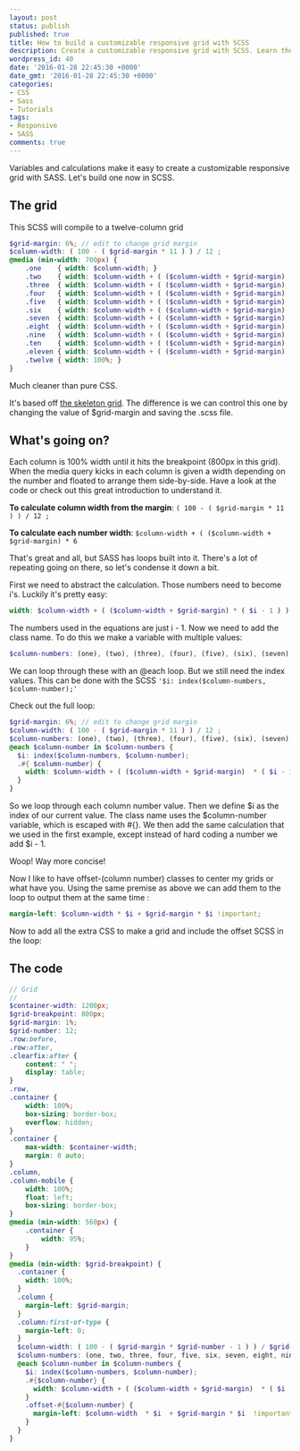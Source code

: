 ```yaml
---
layout: post
status: publish
published: true
title: How to build a customizable responsive grid with SCSS
description: Create a customizable responsive grid with SCSS. Learn the formula for a twelve column grid and how to use calculations to create a customizable grid
wordpress_id: 40
date: '2016-01-28 22:45:30 +0000'
date_gmt: '2016-01-28 22:45:30 +0000'
categories:
- CSS
- Sass
- Tutorials
tags:
- Responsive
- SASS
comments: true
---
```


Variables and calculations make it easy to create a customizable responsive grid with SASS. Let's build one now in SCSS.

## The grid

This SCSS will compile to a twelve-column grid

```scss
$grid-margin: 6%; // edit to change grid margin
$column-width: ( 100 - ( $grid-margin * 11 ) ) / 12 ;
@media (min-width: 700px) {
	.one    { width: $column-width; }
	.two 	{ width: $column-width + ( ($column-width + $grid-margin)  * 1  ); }
	.three	{ width: $column-width + ( ($column-width + $grid-margin)  * 2  ); }
	.four 	{ width: $column-width + ( ($column-width + $grid-margin)  * 3  ); }
	.five   { width: $column-width + ( ($column-width + $grid-margin)  * 4  ); }
	.six 	{ width: $column-width + ( ($column-width + $grid-margin)  * 5  ); }
	.seven  { width: $column-width + ( ($column-width + $grid-margin)  * 6  ); }
	.eight 	{ width: $column-width + ( ($column-width + $grid-margin)  * 7  ); }
	.nine 	{ width: $column-width + ( ($column-width + $grid-margin)  * 8  ); }
	.ten    { width: $column-width + ( ($column-width + $grid-margin)  * 9  ); }
	.eleven { width: $column-width + ( ($column-width + $grid-margin)  * 10 ); }
	.twelve { width: 100%; }
}
```

Much cleaner than pure CSS.

It's based off <a rel="noopener" href="https://github.com/dhg/Skeleton/blob/master/css/skeleton.css">the skeleton grid</a>. The difference is we can control this one by changing the value of $grid-margin and saving the .scss file.

## What's going on?

Each column is 100% width until it hits the breakpoint (800px in this grid). When the media query kicks in each column is given a width depending on the number and floated to arrange them side-by-side. Have a look at the code or check out this great introduction to understand it.

**To calculate column width from the margin**: `( 100 - ( $grid-margin * 11 ) ) / 12 ;`

**To calculate each number width**: `$column-width + ( ($column-width + $grid-margin) * 6`

That's great and all, but SASS has loops built into it. There's a lot of repeating going on there, so let's condense it down a bit.

First we need to abstract the calculation. Those numbers need to become i's. Luckily it's pretty easy:

```scss
width: $column-width + ( ($column-width + $grid-margin) * ( $i - 1 ) )
```

The numbers used in the equations are just i - 1. Now we need to add the class name. To do this we make a variable with multiple values:

```scss
$column-numbers: (one), (two), (three), (four), (five), (six), (seven), (eight), (nine), (ten), (eleven), (twleve);
```

We can loop through these with an @each loop. But we still need the index values. This can be done with the SCSS `'$i: index($column-numbers, $column-number);'`

Check out the full loop:

```scss
$grid-margin: 6%; // edit to change grid margin
$column-width: ( 100 - ( $grid-margin * 11 ) ) / 12 ;
$column-numbers: (one), (two), (three), (four), (five), (six), (seven), (eight), (nine), (ten), (eleven), (twelve);
@each $column-number in $column-numbers {
  $i: index($column-numbers, $column-number);
  .#{ $column-number} {
    width: $column-width + ( ($column-width + $grid-margin)  * ( $i - 1 ) )
  }
}
```

So we loop through each column number value. Then we define $i as the index of our current value. The class name uses the $column-number variable, which is escaped with  #{}. We then add the same calculation that we used in the first example, except instead of hard coding a number we add $i - 1.

Woop! Way more concise!

Now I like to have offset-(column number) classes to center my grids or what have you. Using the same premise as above we can add them to the loop to output them at the same time :

```scss
margin-left: $column-width * $i + $grid-margin * $i !important;
```

Now to add all the extra CSS to make a grid and include the offset SCSS in the loop:

## The code

```scss
// Grid
//
$container-width: 1200px;
$grid-breakpoint: 800px;
$grid-margin: 1%;
$grid-number: 12;
.row:before,
.row:after,
.clearfix:after {
    content: " ";
    display: table;
}
.row,
.container {
    width: 100%;
    box-sizing: border-box;
    overflow: hidden;
}
.container {
    max-width: $container-width;
    margin: 0 auto;
}
.column,
.column-mobile {
    width: 100%;
    float: left;
    box-sizing: border-box;
}
@media (min-width: 560px) {
    .container {
        width: 95%;
    }
}
@media (min-width: $grid-breakpoint) {
  .container {
    width: 100%;
  }
  .column {
    margin-left: $grid-margin;
  }
  .column:first-of-type {
    margin-left: 0;
  }
  $column-width: ( 100 - ( $grid-margin * $grid-number - 1 ) ) / $grid-number ;
  $column-numbers: (one, two, three, four, five, six, seven, eight, nine, ten, eleven, twelve);
  @each $column-number in $column-numbers {
    $i: index($column-numbers, $column-number);
    .#{$column-number} {
      width: $column-width + ( ($column-width + $grid-margin)  * ( $i - 1 ) )
    }
    .offset-#{$column-number} {
      margin-left: $column-width  * $i  + $grid-margin * $i  !important;
    }
  }
}
```
